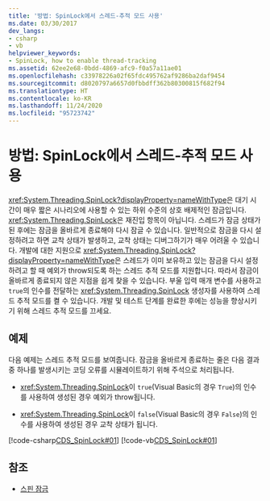 ```yaml
---
title: '방법: SpinLock에서 스레드-추적 모드 사용'
ms.date: 03/30/2017
dev_langs:
- csharp
- vb
helpviewer_keywords:
- SpinLock, how to enable thread-tracking
ms.assetid: 62ee2e68-0bdd-4869-afc9-f0a57a11ae01
ms.openlocfilehash: c33978226a02f65fdc495762af9286ba2daf9454
ms.sourcegitcommit: d8020797a6657d0fbbdff362b80300815f682f94
ms.translationtype: HT
ms.contentlocale: ko-KR
ms.lasthandoff: 11/24/2020
ms.locfileid: "95723742"
---
```

# <a name="how-to-enable-thread-tracking-mode-in-spinlock"></a>방법: SpinLock에서 스레드-추적 모드 사용

<xref:System.Threading.SpinLock?displayProperty=nameWithType>은 대기 시간이 매우 짧은 시나리오에 사용할 수 있는 하위 수준의 상호 배제적인 잠금입니다. <xref:System.Threading.SpinLock>은 재진입 항목이 아닙니다. 스레드가 잠금 상태가 된 후에는 잠금을 올바르게 종료해야 다시 잠글 수 있습니다. 일반적으로 잠금을 다시 설정하려고 하면 교착 상태가 발생하고, 교착 상태는 디버그하기가 매우 어려울 수 있습니다. 개발에 대한 지원으로 <xref:System.Threading.SpinLock?displayProperty=nameWithType>은 스레드가 이미 보유하고 있는 잠금을 다시 설정하려고 할 때 예외가 throw되도록 하는 스레드 추적 모드를 지원합니다. 따라서 잠금이 올바르게 종료되지 않은 지점을 쉽게 찾을 수 있습니다. 부울 입력 매개 변수를 사용하고 `true`의 인수를 전달하는 <xref:System.Threading.SpinLock> 생성자를 사용하여 스레드 추적 모드를 켤 수 있습니다. 개발 및 테스트 단계를 완료한 후에는 성능을 향상시키기 위해 스레드 추적 모드를 끄세요.  
  
## <a name="example"></a>예제  

 다음 예제는 스레드 추적 모드를 보여줍니다. 잠금을 올바르게 종료하는 줄은 다음 결과 중 하나를 발생시키는 코딩 오류를 시뮬레이트하기 위해 주석으로 처리됩니다.  
  
- <xref:System.Threading.SpinLock>이 `true`(Visual Basic의 경우 `True`)의 인수를 사용하여 생성된 경우 예외가 throw됩니다.  
  
- <xref:System.Threading.SpinLock>이 `false`(Visual Basic의 경우 `False`)의 인수를 사용하여 생성된 경우 교착 상태가 됩니다.  
  
 [!code-csharp[CDS_SpinLock#01](../../../samples/snippets/csharp/VS_Snippets_Misc/cds_spinlock/cs/spinlockdemo.cs#01)]
 [!code-vb[CDS_SpinLock#01](../../../samples/snippets/visualbasic/VS_Snippets_Misc/cds_spinlock/vb/spinlock_threadtracking.vb#01)]  
  
## <a name="see-also"></a>참조

- [스핀 잠금](spinlock.md)

